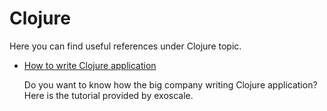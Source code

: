 # Clojure

Here you can find useful references under Clojure topic.

- [How to write Clojure application](https://www.exoscale.com/syslog/clojure-application-tutorial/) 

  Do you want to know how the big company writing Clojure application? Here is the tutorial provided by exoscale.



